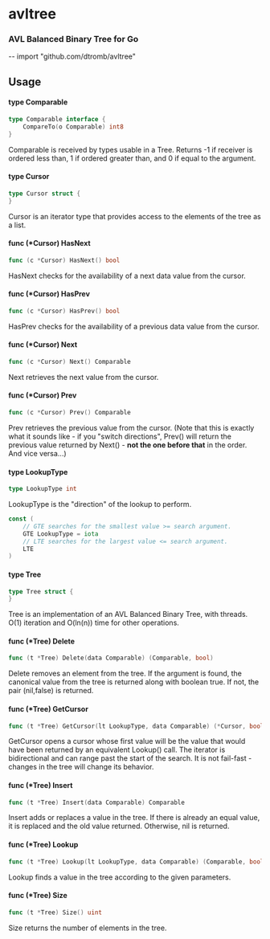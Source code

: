 # avltree

### AVL Balanced Binary Tree for Go

--
    import "github.com/dtromb/avltree"


## Usage

#### type Comparable

```go
type Comparable interface {
	CompareTo(o Comparable) int8
}
```

Comparable is received by types usable in a Tree. Returns -1 if receiver is
ordered less than, 1 if ordered greater than, and 0 if equal to the argument.

#### type Cursor

```go
type Cursor struct {
}
```

Cursor is an iterator type that provides access to the elements of the tree as a
list.

#### func (*Cursor) HasNext

```go
func (c *Cursor) HasNext() bool
```
HasNext checks for the availability of a next data value from the cursor.

#### func (*Cursor) HasPrev

```go
func (c *Cursor) HasPrev() bool
```
HasPrev checks for the availability of a previous data value from the cursor.

#### func (*Cursor) Next

```go
func (c *Cursor) Next() Comparable
```
Next retrieves the next value from the cursor.

#### func (*Cursor) Prev

```go
func (c *Cursor) Prev() Comparable
```
Prev retrieves the previous value from the cursor. (Note that this is exactly
what it sounds like - if you "switch directions", Prev() will return the
previous value returned by Next() - **not the one before that** in the order.
And vice versa...)

#### type LookupType

```go
type LookupType int
```

LookupType is the "direction" of the lookup to perform.

```go
const (
	// GTE searches for the smallest value >= search argument.
	GTE LookupType = iota
	// LTE searches for the largest value <= search argument.
	LTE
)
```

#### type Tree

```go
type Tree struct {
}
```

Tree is an implementation of an AVL Balanced Binary Tree, with threads. O(1)
iteration and O(ln(n)) time for other operations.

#### func (*Tree) Delete

```go
func (t *Tree) Delete(data Comparable) (Comparable, bool)
```
Delete removes an element from the tree. If the argument is found, the canonical
value from the tree is returned along with boolean true. If not, the pair
(nil,false) is returned.

#### func (*Tree) GetCursor

```go
func (t *Tree) GetCursor(lt LookupType, data Comparable) (*Cursor, bool)
```
GetCursor opens a cursor whose first value will be the value that would have
been returned by an equivalent Lookup() call. The iterator is bidirectional and
can range past the start of the search. It is not fail-fast - changes in the
tree will change its behavior.

#### func (*Tree) Insert

```go
func (t *Tree) Insert(data Comparable) Comparable
```
Insert adds or replaces a value in the tree. If there is already an equal value,
it is replaced and the old value returned. Otherwise, nil is returned.

#### func (*Tree) Lookup

```go
func (t *Tree) Lookup(lt LookupType, data Comparable) (Comparable, bool)
```
Lookup finds a value in the tree according to the given parameters.

#### func (*Tree) Size

```go
func (t *Tree) Size() uint
```
Size returns the number of elements in the tree.
